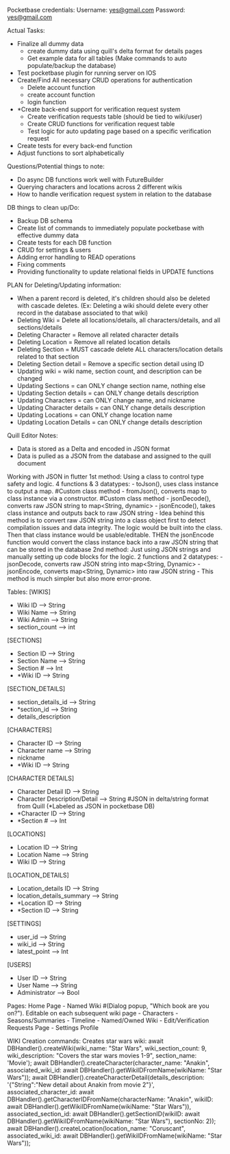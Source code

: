Pocketbase credentials:
Username: yes@gmail.com
Password: yes@gmail.com

Actual Tasks:
- Finalize all dummy data
  - create dummy data using quill's delta format for details pages
  - Get example data for all tables (Make commands to auto populate/backup the database)
- Test pocketbase plugin for running server on IOS
- Create/Find All necessary CRUD operations for authentication
  - Delete account function
  - create account function
  - login function
- *Create back-end support for verification request system
  - Create verification requests table (should be tied to wiki/user)
  - Create CRUD functions for verification request table
  - Test logic for auto updating page based on a specific verification request
- Create tests for every back-end function
- Adjust functions to sort alphabetically

Questions/Potential things to note:
- Do async DB functions work well with FutureBuilder
- Querying characters and locations across 2 different wikis
- How to handle verification request system in relation to the database

DB things to clean up/Do:
- Backup DB schema
- Create list of commands to immediately populate pocketbase with effective dummy data
- Create tests for each DB function
- CRUD for settings & users
- Adding error handling to READ operations
- Fixing comments
- Providing functionality to update relational fields in UPDATE functions

PLAN for Deleting/Updating information:
- When a parent record is deleted, it's children should also be deleted with cascade deletes. (Ex: Deleting a wiki should delete every other record in the database associated to that wiki)
- Deleting Wiki = Delete all locations/details, all characters/details, and all sections/details
- Deleting Character = Remove all related character details
- Deleting Location = Remove all related location details
- Deleting Section = MUST cascade delete ALL characters/location details related to that section
- Deleting Section detail = Remove a specific section detail using ID
- Updating wiki = wiki name, section count, and description can be changed
- Updating Sections = can ONLY change section name, nothing else
- Updating Section details = can ONLY change details description
- Updating Characters = can ONLY change name, and nickname
- Updating Character details = can ONLY change details description
- Updating Locations = can ONLY change location name
- Updating Location Details = can ONLY change details description

Quill Editor Notes:
- Data is stored as a Delta and encoded in JSON format
- Data is pulled as a JSON from the database and assigned to the quill document

Working with JSON in flutter
1st method: Using a class to control type safety and logic. 4 functions & 3 datatypes:
    - toJson(), uses class instance to output a map. #Custom class method
    - fromJson(), converts map to class instance via a constructor. #Custom class method
    - jsonDecode(), converts raw JSON string to map<String, dynamic>
    - jsonEncode(), takes class instance and outputs back to raw JSON string
    - Idea behind this method is to convert raw JSON string into a class object first to detect compilation issues and data integrity. The logic would be built into the class. Then that class instance would be usable/editable. THEN the jsonEncode function would convert the class instance back into a raw JSON string that can be stored in the database
2nd method: Just using JSON strings and manually setting up code blocks for the logic. 2 functions and 2 datatypes:
    - jsonDecode, converts raw JSON string into map<String, Dynamic>
    - jsonEncode, converts map<String, Dynamic> into raw JSON string
    - This method is much simpler but also more error-prone. 


Tables:
[WIKIS]
- Wiki ID --> String
- Wiki Name --> String
- Wiki Admin --> String
- section_count --> int

[SECTIONS]
- Section ID --> String
- Section Name --> String
- Section # --> Int
- *Wiki ID --> String

[SECTION_DETAILS]
- section_details_id --> String
- *section_id --> String
- details_description

[CHARACTERS]
- Character ID --> String
- Character name --> String
- nickname
- *Wiki ID --> String

[CHARACTER DETAILS]
- Character Detail ID --> String
- Character Description/Detail --> String #JSON in delta/string format from Quill (*Labeled as JSON in pocketbase DB)
- *Character ID --> String
- *Section # --> Int

[LOCATIONS]
- Location ID --> String
- Location Name --> String
- Wiki ID --> String

[LOCATION_DETAILS]
- Location_details ID --> String
- location_details_summary --> String
- *Location ID --> String
- *Section ID --> String

[SETTINGS]
- user_id --> String
- wiki_id --> String
- latest_point --> Int

[USERS]
- User ID --> String
- User Name --> String
- Administrator --> Bool

Pages:
Home Page 
    - Named Wiki #(Dialog popup, "Which book are you on?"). Editable on each subsequent wiki page
        - Characters 
        - Seasons/Summaries
        - Timeline
    - Named/Owned Wiki
        - Edit/Verification Requests Page
        - 
Settings
Profile

WIKI Creation commands:
Creates star wars wiki:
await DBHandler().createWiki(wiki_name: "Star Wars", wiki_section_count: 9, wiki_description: "Covers the star wars movies 1-9", section_name: 'Movie');
await DBHandler().createCharacter(character_name: "Anakin", associated_wiki_id: await DBHandler().getWikiIDFromName(wikiName: "Star Wars"));
await DBHandler().createCharacterDetail(details_description: '{"String":"New detail about Anakin from movie 2"}', associated_character_id: await DBHandler().getCharacterIDFromName(characterName: "Anakin", wikiID: await DBHandler().getWikiIDFromName(wikiName: "Star Wars")), associated_section_id: await DBHandler().getSectionID(wikiID: await DBHandler().getWikiIDFromName(wikiName: "Star Wars"), sectionNo: 2));
await DBHandler().createLocation(location_name: "Coruscant", associated_wiki_id: await DBHandler().getWikiIDFromName(wikiName: "Star Wars"));

